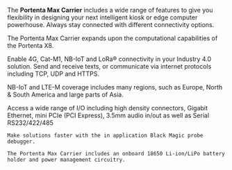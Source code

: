 <FeatureDescription>

The **Portenta Max Carrier** includes a wide range of features to give you flexibility in designing your next intelligent kiosk or edge computer powerhouse. Always stay connected with different connectivity options.

</FeatureDescription>


<FeatureList>
<Feature title="Portenta Powered" image="mkr-form-factor">

  The Portenta Max Carrier expands upon the computational capabilities of the Portenta X8. 

  <FeatureLink title="Read More" url="/hardware/portenta-x8" />
</Feature>

<Feature title="Cellular Connectivity" image="connection">

  Enable 4G, Cat-M1, NB-IoT and LoRa® connectivity in your Industry 4.0 solution. Send and receive texts, or communicate via internet protocols including TCP, UDP and HTTPS. 

  <FeatureLink title="Read More" url="https://content.arduino.cc/assets/Arduino_SARA-R4_DataSheet_%28UBX-16024152%29.pdf" download/>
</Feature>

<Feature title="Coverage" image="world-map">

  NB-IoT and LTE-M coverage includes many regions, such as Europe, North & South America and large parts of Asia.

  <FeatureLink title="Link to map" url="https://www.gsma.com/iot/deployment-map/"/>
</Feature>

<Feature title="Connectivity" image="connection">

  Access a wide range of I/O including high density connectors, Gigabit Ethernet, mini PCIe (PCI Express), 3.5mm audio in/out as well as Serial RS232/422/485  
  
</Feature>

<Feature title="Debugging" image="mcu">

    Make solutions faster with the in application Black Magic probe debugger. 
  
</Feature>

<Feature title="Li-ion battery" image="power">

    The Portenta Max Carrier includes an onboard 18650 Li-ion/LiPo battery holder and power management circuitry. 
  
</Feature>

</FeatureList>
